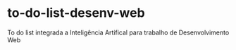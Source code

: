 # to-do-list-desenv-web
To do list integrada a Inteligência Artifical para trabalho de Desenvolvimento Web
